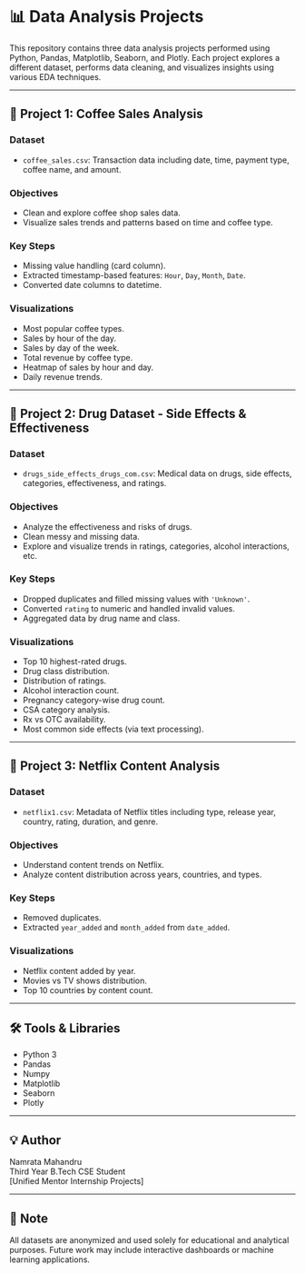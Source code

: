 # 📊 Data Analysis Projects

This repository contains three data analysis projects performed using Python, Pandas, Matplotlib, Seaborn, and Plotly. Each project explores a different dataset, performs data cleaning, and visualizes insights using various EDA techniques.

---

## 📁 Project 1: Coffee Sales Analysis

### Dataset
- `coffee_sales.csv`: Transaction data including date, time, payment type, coffee name, and amount.

### Objectives
- Clean and explore coffee shop sales data.
- Visualize sales trends and patterns based on time and coffee type.

### Key Steps
- Missing value handling (card column).
- Extracted timestamp-based features: `Hour`, `Day`, `Month`, `Date`.
- Converted date columns to datetime.

### Visualizations
- Most popular coffee types.
- Sales by hour of the day.
- Sales by day of the week.
- Total revenue by coffee type.
- Heatmap of sales by hour and day.
- Daily revenue trends.

---

## 📁 Project 2: Drug Dataset - Side Effects & Effectiveness

### Dataset
- `drugs_side_effects_drugs_com.csv`: Medical data on drugs, side effects, categories, effectiveness, and ratings.

### Objectives
- Analyze the effectiveness and risks of drugs.
- Clean messy and missing data.
- Explore and visualize trends in ratings, categories, alcohol interactions, etc.

### Key Steps
- Dropped duplicates and filled missing values with `'Unknown'`.
- Converted `rating` to numeric and handled invalid values.
- Aggregated data by drug name and class.

### Visualizations
- Top 10 highest-rated drugs.
- Drug class distribution.
- Distribution of ratings.
- Alcohol interaction count.
- Pregnancy category-wise drug count.
- CSA category analysis.
- Rx vs OTC availability.
- Most common side effects (via text processing).

---

## 📁 Project 3: Netflix Content Analysis

### Dataset
- `netflix1.csv`: Metadata of Netflix titles including type, release year, country, rating, duration, and genre.

### Objectives
- Understand content trends on Netflix.
- Analyze content distribution across years, countries, and types.

### Key Steps
- Removed duplicates.
- Extracted `year_added` and `month_added` from `date_added`.

### Visualizations
- Netflix content added by year.
- Movies vs TV shows distribution.
- Top 10 countries by content count.

---

## 🛠 Tools & Libraries
- Python 3
- Pandas
- Numpy
- Matplotlib
- Seaborn
- Plotly

---

## 💡 Author
Namrata Mahandru  
Third Year B.Tech CSE Student  
[Unified Mentor Internship Projects]

---

## 📌 Note
All datasets are anonymized and used solely for educational and analytical purposes. Future work may include interactive dashboards or machine learning applications.

